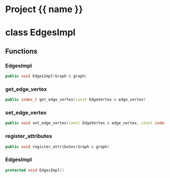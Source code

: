 <script setup>
import {useRoute} from 'vitepress'
const {path} = useRoute()
const tokens = path.split('/')
const words = tokens[2].split('-');
for (let i = 0; i < words.length; i++) {
    words[i] = words[i].charAt(0).toUpperCase() + words[i].slice(1);
    words[i] = words[i].replace('geode', 'Geode')
}
const name = words.join('-');
</script>
# Project {{ name }}

# class EdgesImpl


## Functions

### EdgesImpl

```cpp
public void EdgesImpl(Graph & graph)
```


### get_edge_vertex

```cpp
public index_t get_edge_vertex(const EdgeVertex & edge_vertex)
```


### set_edge_vertex

```cpp
public void set_edge_vertex(const EdgeVertex & edge_vertex, const index_t vertex_id)
```


### register_attributes

```cpp
public void register_attributes(Graph & graph)
```


### EdgesImpl

```cpp
protected void EdgesImpl()
```




